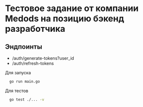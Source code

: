 # Тестовое задание от компании Medods на позицию бэкенд разработчика

## Эндпоинты
- /auth/generate-tokens?user_id
- /auth/refresh-tokens

Для запуска
```bash
  go run main.go
```
Для тестов 
```bash
  go test ./... -v
```
